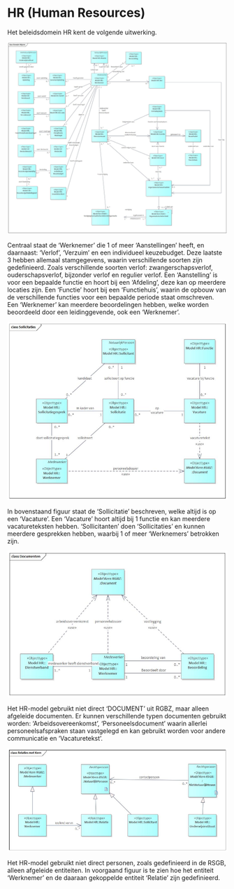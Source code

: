 # HR (Human Resources)

Het beleidsdomein HR kent de volgende uitwerking.

![Gegevensmodel HR][gegevensmodelHR]

Centraal staat de ‘Werknemer’ die 1 of meer ‘Aanstellingen’ heeft, en daarnaast: ‘Verlof’, ‘Verzuim’ en een individueel keuzebudget. Deze laatste 3 hebben allemaal stamgegevens, waarin verschillende soorten zijn gedefinieerd. Zoals verschillende soorten verlof: zwangerschapsverlof, ouderschapsverlof, bijzonder verlof en regulier verlof.
Een ‘Aanstelling’ is voor een bepaalde functie en hoort bij een ‘Afdeling’, deze kan op meerdere locaties zijn. Een ‘Functie’ hoort bij een ‘Functiehuis’, waarin de opbouw van de verschillende functies voor een bepaalde periode staat omschreven.  
Een ‘Werknemer’ kan meerdere beoordelingen hebben, welke worden beoordeeld door een leidinggevende, ook een ‘Werknemer’.

![Sollicitaties HR][sollicitaties]

In bovenstaand figuur staat de ‘Sollicitatie’ beschreven, welke altijd is op een ‘Vacature’. Een ‘Vacature’ hoort altijd bij 1 functie en kan meerdere vacatureteksten hebben. ‘Sollicitanten’ doen ‘Sollicitaties’ en kunnen meerdere gesprekken hebben, waarbij 1 of meer ‘Werknemers’ betrokken zijn.

![Documenten HR][documentenHR]

Het HR-model gebruikt niet direct ‘DOCUMENT’ uit RGBZ, maar alleen afgeleide documenten. Er kunnen verschillende typen documenten gebruikt worden: ‘Arbeidsovereenkomst’, ‘Personeelsdocument’ waarin allerlei personeelsafspraken staan vastgelegd en kan gebruikt worden voor andere communicatie en ‘Vacaturetekst’.

![Personen en HR][personenHR]

Het HR-model gebruikt niet direct personen, zoals gedefinieerd in de RSGB, alleen afgeleide entiteiten. In voorgaand figuur is te zien hoe het entiteit ‘Werknemer’ en de daaraan gekoppelde entiteit ‘Relatie’ zijn gedefinieerd.

[gegevensmodelHR]: image/EAID_891372E6_27FB_442d_9CC4_08C2659E8C53.jpg "Gegevensmodel HR"
[sollicitaties]: image/EAID_542C38C9_B92F_48de_87F1_F90F64FB5913.jpg "Sollicitaties HR"
[documentenHR]: image/EAID_E8C1CCDA_FF3C_498a_8FC9_FD6E461092FA.jpg "Documenten HR"
[personenHR]: image/EAID_6409BBCD_026C_40ea_BC54_EE3B816D8CAB.jpg "Personen en HR"
